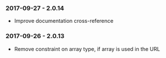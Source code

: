 ### 2017-09-27 - 2.0.14
- Improve documentation cross-reference

### 2017-09-26 - 2.0.13
- Remove constraint on array type, if array is used in the URL
